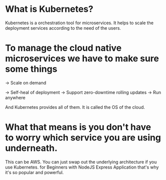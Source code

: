 # What is Kubernetes?

Kubernetes is a orchestration tool for microservices. It helps to scale the deployment services according to the need of the users.

# To manage the cloud native microservices we have to make sure some things

-> Scale on demand

-> Self-heal of deployment 
-> Support zero-downtime rolling updates
-> Run anywhere

And Kubernetes provides all of them. It is called the OS of the cloud.

# What that means is you don't have to worry which service you are using underneath. 
This can be AWS. You can just swap out the underlying architecture if you use Kubernetes. for Beginners with NodeJS Express Application that's why it's so popular and powerful.

